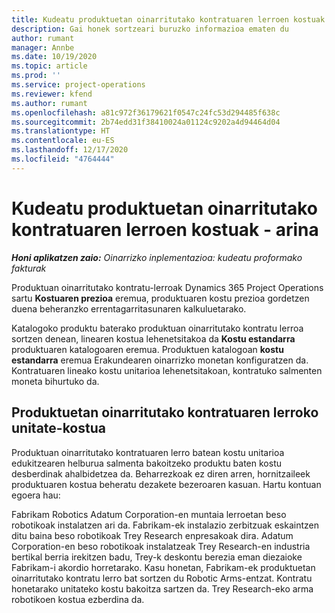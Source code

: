 ```yaml
---
title: Kudeatu produktuetan oinarritutako kontratuaren lerroen kostuak - arina
description: Gai honek sortzeari buruzko informazioa ematen du
author: rumant
manager: Annbe
ms.date: 10/19/2020
ms.topic: article
ms.prod: ''
ms.service: project-operations
ms.reviewer: kfend
ms.author: rumant
ms.openlocfilehash: a81c972f36179621f0547c24fc53d294485f638c
ms.sourcegitcommit: 2b74edd31f38410024a01124c9202a4d94464d04
ms.translationtype: HT
ms.contentlocale: eu-ES
ms.lasthandoff: 12/17/2020
ms.locfileid: "4764444"
---
```

# <a name="cost-product-based-contract-lines---lite"></a>Kudeatu produktuetan oinarritutako kontratuaren lerroen kostuak - arina

_**Honi aplikatzen zaio:** Oinarrizko inplementazioa: kudeatu proformako fakturak_


Produktuan oinarritutako kontratu-lerroak Dynamics 365 Project Operations sartu **Kostuaren prezioa** eremua, produktuaren kostu prezioa gordetzen duena beheranzko errentagarritasunaren kalkuluetarako.

Katalogoko produktu baterako produktuan oinarritutako kontratu lerroa sortzen denean, linearen kostua lehenetsitakoa da **Kostu estandarra** produktuaren katalogoaren eremua. Produktuen katalogoan **kostu estandarra** eremua Erakundearen oinarrizko monetan konfiguratzen da. Kontratuaren lineako kostu unitarioa lehenetsitakoan, kontratuko salmenten moneta bihurtuko da.

## <a name="unit-cost-on-a-product-based-contract-line"></a>Produktuetan oinarritutako kontratuaren lerroko unitate-kostua

Produktuan oinarritutako kontratuaren lerro batean kostu unitarioa edukitzearen helburua salmenta bakoitzeko produktu baten kostu desberdinak ahalbidetzea da. Beharrezkoak ez diren arren, hornitzaileek produktuaren kostua beheratu dezakete bezeroaren kasuan. Hartu kontuan egoera hau:

Fabrikam Robotics Adatum Corporation-en muntaia lerroetan beso robotikoak instalatzen ari da. Fabrikam-ek instalazio zerbitzuak eskaintzen ditu baina beso robotikoak Trey Research enpresakoak dira. Adatum Corporation-en beso robotikoak instalatzeak Trey Research-en industria bertikal berria irekitzen badu, Trey-k deskontu berezia eman diezaioke Fabrikam-i akordio horretarako. Kasu honetan, Fabrikam-ek produktuetan oinarritutako kontratu lerro bat sortzen du Robotic Arms-entzat. Kontratu honetarako unitateko kostu bakoitza sartzen da. Trey Research-eko arma robotikoen kostua ezberdina da.
